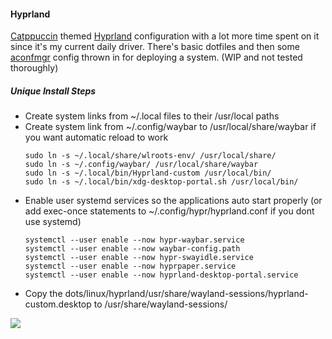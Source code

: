 #### Hyprland

[Catppuccin](https://github.com/catppuccin/catppuccin) themed [Hyprland](https://github.com/hyprwm/Hyprland) configuration with a lot more time spent on it since it's my current daily driver. There's basic dotfiles and then some [aconfmgr](https://github.com/CyberShadow/aconfmgr) config thrown in for deploying a system. (WIP and not tested thoroughly)

##### Unique Install Steps

- Create system links from ~/.local files to their /usr/local paths
- Create system link from ~/.config/waybar to /usr/local/share/waybar if you want automatic reload to work
    ```
    sudo ln -s ~/.local/share/wlroots-env/ /usr/local/share/
	sudo ln -s ~/.config/waybar/ /usr/local/share/waybar
	sudo ln -s ~/.local/bin/Hyprland-custom /usr/local/bin/
	sudo ln -s ~/.local/bin/xdg-desktop-portal.sh /usr/local/bin/
    ```
- Enable user systemd services so the applications auto start properly (or add exec-once statements to ~/.config/hypr/hyprland.conf if you dont use systemd)
    ```
    systemctl --user enable --now hypr-waybar.service
	systemctl --user enable --now waybar-config.path
	systemctl --user enable --now hypr-swayidle.service
	systemctl --user enable --now hyprpaper.service
	systemctl --user enable --now hyprland-desktop-portal.service
    ```        
- Copy the dots/linux/hyprland/usr/share/wayland-sessions/hyprland-custom.desktop to /usr/share/wayland-sessions/

<div>
    <img src="https://github.com/khaneliman/dotfiles/blob/main/assets/linux-hyprland-tiling.png">
</div>

